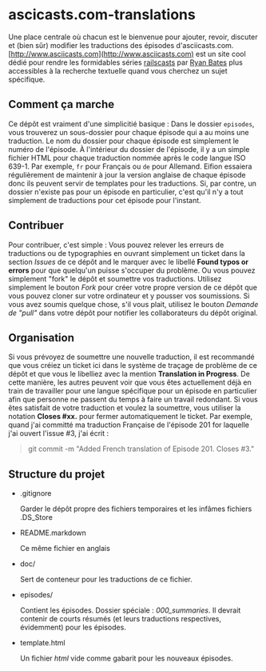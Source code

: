 ascicasts.com-translations
==========================

Une place centrale où chacun est le bienvenue pour ajouter, revoir, discuter et (bien sûr) modifier les traductions des épisodes d'asciicasts.com. [http://www.asciicasts.com](http://www.asciicasts.com) est un site cool dédié pour rendre les formidables séries [railscasts](http://www.railscasts.com) par [Ryan Bates](http://github.com/ryanb) plus accessibles à la recherche textuelle quand vous cherchez un sujet spécifique.

Comment ça marche
------------

Ce dépôt est vraiment d'une simplicitié basique : Dans le dossier `episodes`, vous trouverez un sous-dossier pour chaque épisode qui a au moins une traduction. Le nom du dossier pour chaque épisode est simplement le numéro de l'épisode. À l'intérieur du dossier de l'épisode, il y a un simple fichier HTML pour chaque traduction nommée après le code langue ISO 639-1. Par exemple, `fr` pour Français ou `de` pour Allemand. Eifion essaiera régulièrement de maintenir à jour la version anglaise de chaque épisode donc ils peuvent servir de templates pour les traductions. Si, par contre, un dossier n'existe pas pour un épisode en particulier, c'est qu'il n'y a tout simplement de traductions pour cet épisode pour l'instant.

Contribuer
------------

Pour contribuer, c'est simple : Vous pouvez relever les erreurs de traductions ou de typographies en ouvrant simplement un ticket dans la section *Issues* de ce dépôt and le marquer avec le libellé **Found typos or errors** pour que quelqu'un puisse s'occuper du problème. Ou vous pouvez simplement "fork" le dépôt et soumettre vos traductions. Utilisez simplement le bouton *Fork* pour créer votre propre version de ce dépôt que vous pouvez cloner sur votre ordinateur et y pousser vos soumissions. Si vous avez soumis quelque chose, s'il vous plait, utilisez le bouton *Demande de "pull"* dans votre dépôt pour notifier les collaborateurs du dépôt original.

Organisation
----------

Si vous prévoyez de soumettre une nouvelle traduction, il est recommandé que vous créiez un ticket ici dans le système de traçage de problème de ce dépôt et que vous le libelliez avec la mention **Translation in Progress**. De cette manière, les autres peuvent voir que vous êtes actuellement déjà en train de travailler pour une langue spécifique pour un épisode en particulier afin que personne ne passent du temps à faire un travail redondant. Si vous êtes satisfait de votre traduction et voulez la soumettre, vous utiliser la notation **Closes #xx.** pour fermer automatiquement le ticket. Par exemple, quand j'ai committé ma traduction Française de l'épisode 201 for laquelle j'ai ouvert l'issue #3, j'ai écrit :

> git commit -m "Added French translation of Episode 201. Closes #3."

Structure du projet
-----------------

* .gitignore

    Garder le dépôt propre des fichiers temporaires et les infâmes fichiers .DS_Store

* README.markdown

    Ce même fichier en anglais

* doc/

    Sert de conteneur pour les traductions de ce fichier.

* episodes/

    Contient les épisodes. Dossier spéciale : _000\_summaries_. Il devrait contenir de courts résumés (et leurs traductions respectives, évidemment) pour les épisodes.

* template.html

    Un fichier _html_ vide comme gabarit pour les nouveaux épisodes.